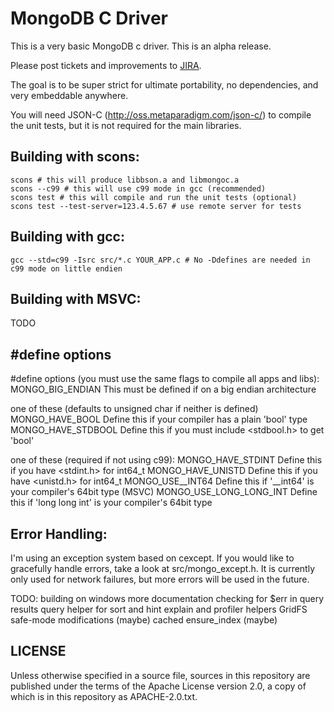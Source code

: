 # MongoDB C Driver

This is a very basic MongoDB c driver. This is an alpha release.

Please post tickets and improvements to [JIRA](http://jira.mongodb.org/browse/CDRIVER).

The goal is to be super strict for ultimate portability, no dependencies, and very embeddable anywhere.

You will need JSON-C (http://oss.metaparadigm.com/json-c/) to compile the unit tests, but it is not required for the main libraries.

## Building with scons:
    scons # this will produce libbson.a and libmongoc.a
    scons --c99 # this will use c99 mode in gcc (recommended)
    scons test # this will compile and run the unit tests (optional)
    scons test --test-server=123.4.5.67 # use remote server for tests

## Building with gcc:
    gcc --std=c99 -Isrc src/*.c YOUR_APP.c # No -Ddefines are needed in c99 mode on little endien

## Building with MSVC:
TODO

## #define options
#define options (you must use the same flags to compile all apps and libs):
MONGO_BIG_ENDIAN             This must be defined if on a big endian architecture

one of these (defaults to unsigned char if neither is defined)
MONGO_HAVE_BOOL              Define this if your compiler has a plain 'bool' type
MONGO_HAVE_STDBOOL           Define this if you must include <stdbool.h> to get 'bool'

one of these (required if not using c99):
MONGO_HAVE_STDINT            Define this if you have <stdint.h> for int64_t
MONGO_HAVE_UNISTD            Define this if you have <unistd.h> for int64_t
MONGO_USE__INT64             Define this if '__int64' is your compiler's 64bit type (MSVC)
MONGO_USE_LONG_LONG_INT      Define this if 'long long int' is your compiler's 64bit type


## Error Handling:
I'm using an exception system based on cexcept. If you would like to gracefully
handle errors, take a look at src/mongo_except.h. It is currently only used for
network failures, but more errors will be used in the future.

TODO:
building on windows
more documentation
checking for $err in query results
query helper for sort and hint
explain and profiler helpers
GridFS
safe-mode modifications (maybe)
cached ensure_index (maybe)

## LICENSE

Unless otherwise specified in a source file, sources in this
repository are published under the terms of the Apache License version
2.0, a copy of which is in this repository as APACHE-2.0.txt.
